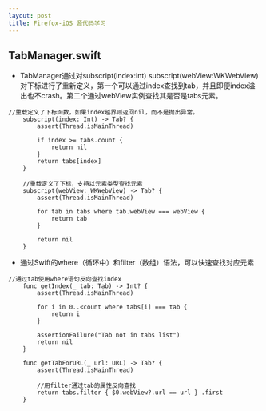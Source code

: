 ```yaml
---
layout: post
title: Firefox-iOS 源代码学习
---
```


## TabManager.swift

- TabManager通过对subscript(index:int) subscript(webView:WKWebView)对下标进行了重新定义，第一个可以通过index查找到tab，并且即便index溢出也不crash。第二个通过webView实例查找其是否是tabs元素。


```    
//重载定义了下标函数，如果index越界则返回nil，而不是抛出异常。
    subscript(index: Int) -> Tab? {
        assert(Thread.isMainThread)

        if index >= tabs.count {
            return nil
        }
        return tabs[index]
    }

    //重载定义了下标，支持以元素类型查找元素
    subscript(webView: WKWebView) -> Tab? {
        assert(Thread.isMainThread)

        for tab in tabs where tab.webView === webView {
            return tab
        }

        return nil
    }
```
- 通过Swift的where（循环中）和filter（数组）语法，可以快速查找对应元素

```
//通过tab使用where语句反向查找index
    func getIndex(_ tab: Tab) -> Int? {
        assert(Thread.isMainThread)

        for i in 0..<count where tabs[i] === tab {
            return i
        }

        assertionFailure("Tab not in tabs list")
        return nil
    }

    func getTabForURL(_ url: URL) -> Tab? {
        assert(Thread.isMainThread)

        //用filter通过tab的属性反向查找
        return tabs.filter { $0.webView?.url == url } .first
    }
```

